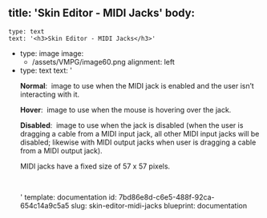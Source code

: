 title: 'Skin Editor - MIDI Jacks'
body:
  -
    type: text
    text: '<h3>Skin Editor - MIDI Jacks</h3>'
  -
    type: image
    image:
      - /assets/VMPG/image60.png
    alignment: left
  -
    type: text
    text: '<p><strong>Normal</strong>: &nbsp;image to use when the MIDI jack is enabled and the user isn’t interacting with it.<br></p><p><strong>Hover</strong>: &nbsp;image to use when the mouse is hovering over the jack.<br></p><p><strong>Disabled</strong>: &nbsp;image to use when the jack is disabled (when the user is dragging a cable from a MIDI input jack, all other MIDI input jacks will be disabled; likewise with MIDI output jacks when user is dragging a cable from a MIDI output jack).<br></p><p>MIDI jacks have a fixed size of 57 x 57 pixels.<br></p><p><br></p>'
template: documentation
id: 7bd86e8d-c6e5-488f-92ca-654c14a9c5a5
slug: skin-editor-midi-jacks
blueprint: documentation
